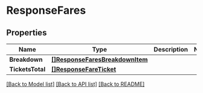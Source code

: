 # ResponseFares

## Properties
Name | Type | Description | Notes
------------ | ------------- | ------------- | -------------
**Breakdown** | [**[]ResponseFaresBreakdownItem**](ResponseFaresBreakdownItem.md) |  | 
**TicketsTotal** | [**[]ResponseFareTicket**](ResponseFareTicket.md) |  | 

[[Back to Model list]](../README.md#documentation-for-models) [[Back to API list]](../README.md#documentation-for-api-endpoints) [[Back to README]](../README.md)


